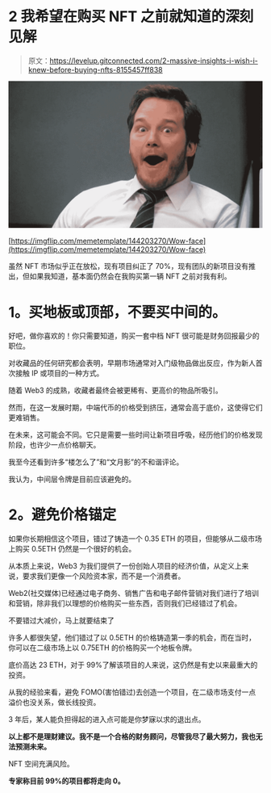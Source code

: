 # 2 我希望在购买 NFT 之前就知道的深刻见解

> 原文：<https://levelup.gitconnected.com/2-massive-insights-i-wish-i-knew-before-buying-nfts-8155457ff838>

![](img/c3f6ad10372584e7924639ce25a685ab.png)

[https://imgflip.com/memetemplate/144203270/Wow-face](https://imgflip.com/memetemplate/144203270/Wow-face)

虽然 NFT 市场似乎正在放松，现有项目纠正了 70%，现有团队的新项目没有推出，但如果我知道，基本面仍然会在我购买第一辆 NFT 之前对我有利。

# **1。买地板或顶部，不要买中间的。**

好吧，做你喜欢的！你只需要知道，购买一套中档 NFT 很可能是财务回报最少的职位。

对收藏品的任何研究都会表明，早期市场通常对入门级物品做出反应，作为新人首次接触 IP 或项目的一种方式。

随着 Web3 的成熟，收藏者最终会被更稀有、更高价的物品所吸引。

然而，在这一发展时期，中端代币的价格受到挤压，通常会高于底价，这使得它们更难销售。

在未来，这可能会不同。它只是需要一些时间让新项目呼吸，经历他们的价格发现阶段，也许少一点价格聊天。

我至今还看到许多“楼怎么了”和“文月影”的不和谐评论。

我认为，中间层令牌是目前应该避免的。

# **2。避免价格锚定**

如果你长期相信这个项目，错过了铸造一个 0.35 ETH 的项目，但能够从二级市场上购买 0.5ETH 仍然是一个很好的机会。

从本质上来说，Web3 为我们提供了一份创始人项目的经济价值，从定义上来说，要求我们更像一个风险资本家，而不是一个消费者。

Web2(社交媒体)已经通过电子商务、销售广告和电子邮件营销对我们进行了培训和营销，除非我们以理想的价格购买一些东西，否则我们已经错过了机会。

不要错过大减价，马上就要结束了

许多人都很失望，他们错过了以 0.5ETH 的价格铸造第一季的机会，而在当时，你可以在二级市场上以 0.75ETH 的价格购买一个地板令牌。

底价高达 23 ETH，对于 99%了解该项目的人来说，这仍然是有史以来最重大的投资。

从我的经验来看，避免 FOMO(害怕错过)去创造一个项目，在二级市场支付一点溢价也没关系，做长线投资。

3 年后，某人能负担得起的进入点可能是你梦寐以求的退出点。

**以上都不是理财建议。我不是一个合格的财务顾问，尽管我尽了最大努力，我也无法预测未来。**

NFT 空间充满风险。

**专家称目前 99%的项目都将走向 0。**